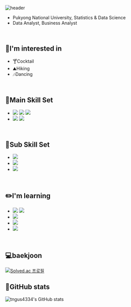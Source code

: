 ![header](https://capsule-render.vercel.app/api?type=Waving&color=F8B195&height=250&section=header&text=%20♥Welcome♥&fontSize=70&fontAlignY=30&desc=Suhyeon's%20Github&descSize=25&descAlign=80&descAlignY=50)

- Pukyong National University, Statistics & Data Science
- Data Analyst, Business Analyst
<br>


## 🤭I'm interested in
- 🍸Cocktail
- ⛰Hiking
- 🎶Dancing
<br>

## 🚀Main Skill Set
- <img src="https://img.shields.io/badge/Python-3766AB?style=flat-square&logo=Python&logoColor=white"/> <img src="https://img.shields.io/badge/jupyter-F37626?style=flat&logo=Jupyter&logoColor=white"/> <img src="https://img.shields.io/badge/Google Colab-F9AB00?style=flat&logo=Google Colab&logoColor=white"/>
- <img src="https://img.shields.io/badge/R-276DC3?style=flat&logo=R&logoColor=white"/> <img src="https://img.shields.io/badge/RStudio-75AADB?style=flat&logo=RStudio&logoColor=white"/>
<br>

## 🚀Sub Skill Set
- <img src="https://img.shields.io/badge/Figma-F24E1E?style=flat&logo=Figma&logoColor=white"/>
- <img src="https://img.shields.io/badge/MySQL-4479A1?style=flat&logo=MySQL&logoColor=white"/>
- <img src="https://img.shields.io/badge/Tableau-E97627?style=flat&logo=Tableau&logoColor=white"/>
<br>

## ✏️I'm learning
- <img src="https://img.shields.io/badge/C-A8B9CC?style=flat&logo=C&logoColor=white"/> <img src="https://img.shields.io/badge/-C++-00599C?style=flat&logo=C%2B%2B&logoColor=white"/>
- <img src="https://img.shields.io/badge/JavaScript-F7DF1E?style=flat&logo=JavaScript&logoColor=white"/>
- <img src="https://img.shields.io/badge/JAVA-007396?style=flat&logo=java&logoColor=white"/>
- <img src="https://img.shields.io/badge/Power BI-F2C811?style=flat&logo=Power BI&logoColor=white"/>
<br>

## 💻baekjoon
[![Solved.ac 프로필](http://mazassumnida.wtf/api/v2/generate_badge?boj=tngus4334)](https://solved.ac/tngus4334)
<br>

## 🐾GitHub stats
![tngus4334's GitHub stats](https://github-readme-stats.vercel.app/api?username=tngus4334&show_icons=true&theme=onedark)
</div>



